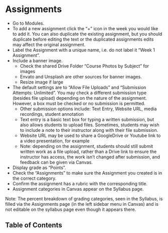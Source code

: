 # Assignments

- Go to Modules.
- To add a new assignment click the “+” icon in the week you would like to add it. You can also duplicate the existing assignment, but you should duplicate before editing the text or the duplicated assignments edits may affect the original assignment.
- Label the Assignment with a unique name, i.e. do not label it “Week 1 Assignment”.
- Include a banner image. 
  - Check the shared Drive Folder “Course Photos by Subject” for images
  - Envato and Unsplash are other sources for banner images.
  - Resize image if large
- The default settings are to “Allow File Uploads” and “Submission Attempts: Unlimited”. You may check a different submission type (besides file upload) depending on the nature of the assignment. However, a box must be checked or no submission is permitted.
  - Other submission options include: Text Entry, Website URL, media recordings, student annotation
  - Text entry is a basic text box for typing a written submission, but also allows students to upload files. Sometimes, students may wish to include a note to their instructor along with their file submission.
  - Website URL may be used to share a GoogleDrive or Youtube link to a video presentation, for example
  - Note: depending on the assignment, students should still submit written work as a file upload, rather than a Drive link to ensure the instructor has access, the work isn’t changed after submission, and feedback can be given via Canvas.
- Display grade as “Points”.
- Check the “Assignments” to make sure the Assignment you created is in the correct category.
- Confirm the assignment has a rubric with the corresponding title.
- Assignment categories in Canvas appear on the Syllabus page.

Note: The percent breakdown of grading categories, seen in the Syllabus, is filled via the Assignments page (in the left sidebar menu in Canvas) and is not editable on the syllabus page even though it appears there.

## Table of Contents
<toc></toc>